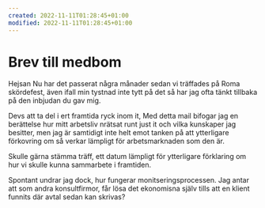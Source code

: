 ```yaml
---
created: 2022-11-11T01:28:45+01:00
modified: 2022-11-11T01:28:45+01:00
---
```


# Brev till medbom

Hejsan
Nu har det passerat några månader sedan vi träffades på Roma skördefest, även ifall min tystnad inte tytt på det så har jag ofta tänkt tillbaka på den inbjudan du gav mig.

Devs att ta del i ert framtida ryck inom it, 
Med detta mail bifogar jag en berättelse hur mitt arbetsliv nrätsat runt just it och vilka kunskaper jag besitter, men jag är samtidigt inte helt emot tanken på att ytterligare förkovring om så verkar lämpligt för arbetsmarknaden som den är.

Skulle gärna stämma träff, ett datum lämpligt för ytterligare förklaring om hur vi skulle kunna sammarbete i framtiden.

Spontant undrar jag dock, hur fungerar monitseringsprocessen.
Jag antar att som andra konsultfirmor, får lösa det ekonomisna själv tills att en klient funnits där avtal sedan kan skrivas?
